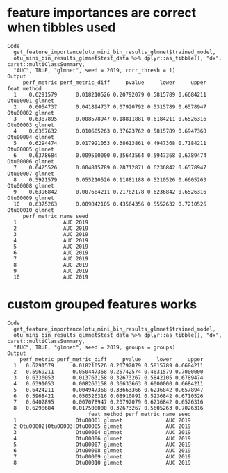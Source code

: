 # feature importances are correct when tibbles used

    Code
      get_feature_importance(otu_mini_bin_results_glmnet$trained_model,
      otu_mini_bin_results_glmnet$test_data %>% dplyr::as_tibble(), "dx", caret::multiClassSummary,
      "AUC", TRUE, "glmnet", seed = 2019, corr_thresh = 1)
    Output
         perf_metric perf_metric_diff     pvalue     lower     upper     feat method
      1    0.6291579      0.018210526 0.20792079 0.5815789 0.6684211 Otu00001 glmnet
      2    0.6054737      0.041894737 0.07920792 0.5315789 0.6578947 Otu00002 glmnet
      3    0.6387895      0.008578947 0.18811881 0.6184211 0.6526316 Otu00003 glmnet
      4    0.6367632      0.010605263 0.37623762 0.5815789 0.6947368 Otu00004 glmnet
      5    0.6294474      0.017921053 0.38613861 0.4947368 0.7184211 Otu00005 glmnet
      6    0.6378684      0.009500000 0.35643564 0.5947368 0.6789474 Otu00006 glmnet
      7    0.6425526      0.004815789 0.28712871 0.6236842 0.6578947 Otu00007 glmnet
      8    0.5921579      0.055210526 0.11881188 0.5210526 0.6605263 Otu00008 glmnet
      9    0.6396842      0.007684211 0.21782178 0.6236842 0.6526316 Otu00009 glmnet
      10   0.6375263      0.009842105 0.43564356 0.5552632 0.7210526 Otu00010 glmnet
         perf_metric_name seed
      1               AUC 2019
      2               AUC 2019
      3               AUC 2019
      4               AUC 2019
      5               AUC 2019
      6               AUC 2019
      7               AUC 2019
      8               AUC 2019
      9               AUC 2019
      10              AUC 2019

# custom grouped features works

    Code
      get_feature_importance(otu_mini_bin_results_glmnet$trained_model,
      otu_mini_bin_results_glmnet$test_data %>% dplyr::as_tibble(), "dx", caret::multiClassSummary,
      "AUC", TRUE, "glmnet", seed = 2019, groups = groups)
    Output
        perf_metric perf_metric_diff     pvalue     lower     upper
      1   0.6291579      0.018210526 0.20792079 0.5815789 0.6684211
      2   0.5969211      0.050447368 0.25742574 0.4631579 0.7000000
      3   0.6336053      0.013763158 0.32673267 0.5842105 0.6789474
      4   0.6391053      0.008263158 0.36633663 0.6000000 0.6684211
      5   0.6424211      0.004947368 0.33663366 0.6236842 0.6578947
      6   0.5968421      0.050526316 0.08910891 0.5236842 0.6710526
      7   0.6402895      0.007078947 0.20792079 0.6236842 0.6526316
      8   0.6298684      0.017500000 0.32673267 0.5605263 0.7026316
                              feat method perf_metric_name seed
      1                   Otu00001 glmnet              AUC 2019
      2 Otu00002|Otu00003|Otu00005 glmnet              AUC 2019
      3                   Otu00004 glmnet              AUC 2019
      4                   Otu00006 glmnet              AUC 2019
      5                   Otu00007 glmnet              AUC 2019
      6                   Otu00008 glmnet              AUC 2019
      7                   Otu00009 glmnet              AUC 2019
      8                   Otu00010 glmnet              AUC 2019

